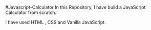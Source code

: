 #Javascript-Calculator
In this Repository, I have build a JavaScript Calculator from scratch.

I have used HTML , CSS and Vanilla JavaScript.
